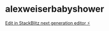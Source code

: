 # alexweiserbabyshower

[Edit in StackBlitz next generation editor ⚡️](https://stackblitz.com/~/github.com/virgosiete/alexweiserbabyshower)